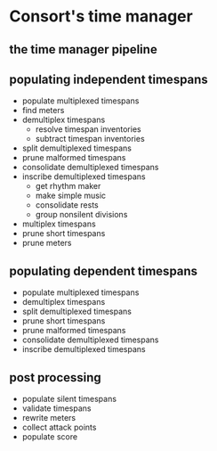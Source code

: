 Consort's time manager
======================

## the time manager pipeline

## populating independent timespans

- populate multiplexed timespans
- find meters
- demultiplex timespans
    - resolve timespan inventories
    - subtract timespan inventories
- split demultiplexed timespans
- prune malformed timespans
- consolidate demultiplexed timespans
- inscribe demultiplexed timespans
    - get rhythm maker
    - make simple music
    - consolidate rests
    - group nonsilent divisions
- multiplex timespans
- prune short timespans
- prune meters

## populating dependent timespans

- populate multiplexed timespans
- demultiplex timespans
- split demultiplexed timespans
- prune short timespans
- prune malformed timespans
- consolidate demultiplexed timespans
- inscribe demultiplexed timespans

## post processing

- populate silent timespans
- validate timespans
- rewrite meters
- collect attack points
- populate score
